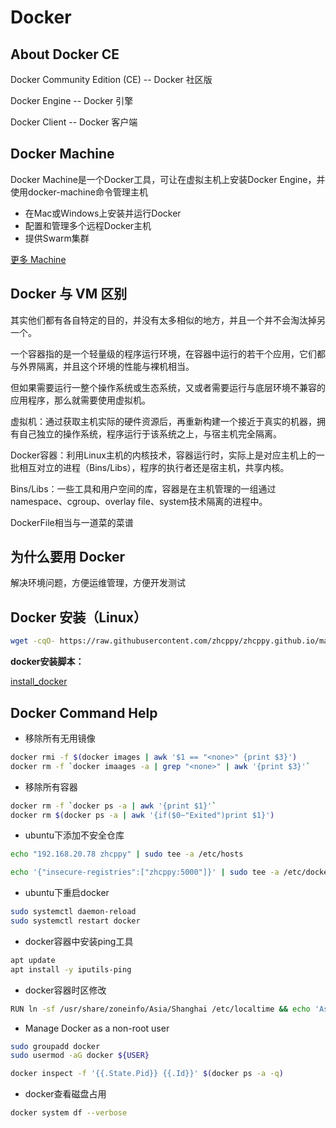 # Docker

## About Docker CE

Docker Community Edition (CE) -- Docker 社区版

Docker Engine -- Docker 引擎

Docker Client -- Docker 客户端

## Docker Machine

Docker Machine是一个Docker工具，可让在虚拟主机上安装Docker Engine，并使用docker-machine命令管理主机

* 在Mac或Windows上安装并运行Docker
* 配置和管理多个远程Docker主机
* 提供Swarm集群

[更多 Machine](/tools/docker/machine/README.md)

## Docker 与 VM 区别

其实他们都有各自特定的目的，并没有太多相似的地方，并且一个并不会淘汰掉另一个。

一个容器指的是一个轻量级的程序运行环境，在容器中运行的若干个应用，它们都与外界隔离，并且这个环境的性能与裸机相当。

但如果需要运行一整个操作系统或生态系统，又或者需要运行与底层环境不兼容的应用程序，那么就需要使用虚拟机。

虚拟机：通过获取主机实际的硬件资源后，再重新构建一个接近于真实的机器，拥有自己独立的操作系统，程序运行于该系统之上，与宿主机完全隔离。

Docker容器：利用Linux主机的内核技术，容器运行时，实际上是对应主机上的一批相互对立的进程（Bins/Libs），程序的执行者还是宿主机，共享内核。

Bins/Libs：一些工具和用户空间的库，容器是在主机管理的一组通过namespace、cgroup、overlay file、system技术隔离的进程中。

DockerFile相当与一道菜的菜谱

## 为什么要用 Docker

解决环境问题，方便运维管理，方便开发测试

## Docker 安装（Linux）

```bash
wget -cqO- https://raw.githubusercontent.com/zhcppy/zhcppy.github.io/master/docker/install_docker.sh | bash
```

**docker安装脚本：**

[install_docker](install_docker.sh ':include :type=code bash')

## Docker Command Help

* 移除所有无用镜像

```bash
docker rmi -f $(docker images | awk '$1 == "<none>" {print $3}')
docker rm -f `docker imaages -a | grep "<none>" | awk '{print $3}'`
```

* 移除所有容器

```bash
docker rm -f `docker ps -a | awk '{print $1}'`
docker rm $(docker ps -a | awk '{if($0~"Exited")print $1}')
```

* ubuntu下添加不安全仓库

```bash
echo "192.168.20.78 zhcppy" | sudo tee -a /etc/hosts

echo '{"insecure-registries":["zhcppy:5000"]}' | sudo tee -a /etc/docker/daemon.json
```

* ubuntu下重启docker

```bash
sudo systemctl daemon-reload
sudo systemctl restart docker
```

* docker容器中安装ping工具

```bash
apt update
apt install -y iputils-ping
```

* docker容器时区修改

```bash
RUN ln -sf /usr/share/zoneinfo/Asia/Shanghai /etc/localtime && echo 'Asia/Shanghai' >/etc/timezone
```

* Manage Docker as a non-root user

```bash
sudo groupadd docker
sudo usermod -aG docker ${USER}
```

```bash
docker inspect -f '{{.State.Pid}} {{.Id}}' $(docker ps -a -q)
```

* docker查看磁盘占用
```bash
docker system df --verbose
```
